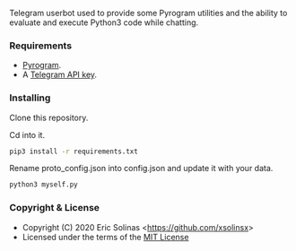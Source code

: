 Telegram userbot used to provide some Pyrogram utilities and the ability to evaluate and execute Python3 code while chatting.

### Requirements

- [Pyrogram](https://github.com/pyrogram/pyrogram).
- A [Telegram API key](https://docs.pyrogram.org/intro/setup#api-keys).

### Installing

Clone this repository.

Cd into it.

``` bash
pip3 install -r requirements.txt
```

Rename proto_config.json into config.json and update it with your data.

``` bash
python3 myself.py
```

### Copyright & License

- Copyright (C) 2020 Eric Solinas <<https://github.com/xsolinsx>>
- Licensed under the terms of the [MIT License](LICENSE)
